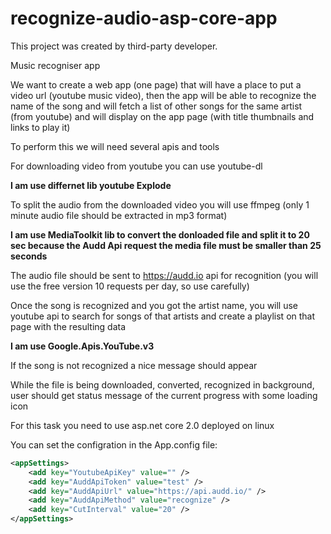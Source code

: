 # recognize-audio-asp-core-app

This project was created by third-party developer.

Music recogniser app

We want to create a web app (one page) that will have a place to put a video url (youtube music video), then the app will be able to recognize the name of the song and will fetch a list of other songs for the same artist (from youtube) and will display on the app page (with title thumbnails and links to play it)


To perform this we will need several apis and tools

For downloading video from youtube you can use youtube-dl  

<strong>I am use differnet lib youtube Explode</strong> 

To split the audio from the downloaded video you will use ffmpeg (only 1 minute audio file should be extracted in mp3 format)

<strong>I am use MediaToolkit lib to convert the donloaded file and split it to 20 sec because the Audd Api request the media file must be smaller than 25 seconds</strong>

The audio file should be sent to https://audd.io api for recognition (you will use the free version 10 requests per day, so use carefully)

Once the song is recognized and you got the artist name, you will use youtube api to search for songs of that artists and create a playlist on that page with the resulting data

<strong>I am use Google.Apis.YouTube.v3</strong>

If the song is not recognized a nice message should appear

While the file is being downloaded, converted, recognized in background, user should get status message of the current progress with some loading icon
 
For this task you need to use asp.net core 2.0 deployed on linux


You can set the configration in the App.config file:
```xml
<appSettings>
    <add key="YoutubeApiKey" value="" />
    <add key="AuddApiToken" value="test" />
    <add key="AuddApiUrl" value="https://api.audd.io/" />
    <add key="AuddApiMethod" value="recognize" />
    <add key="CutInterval" value="20" />
</appSettings>
```
